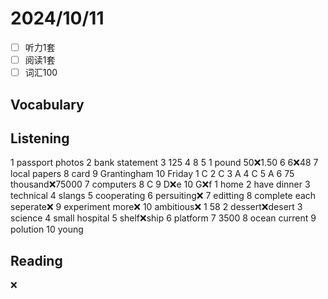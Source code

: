 # 2024/10/11

- [ ] 听力1套
- [ ] 阅读1套 
- [ ] 词汇100 

## Vocabulary

## Listening
1 passport photos
2 bank statement
3 125
4 8
5 1 pound 50❌1.50
6 6❌48
7 local papers
8 card
9 Grantingham
10 Friday
1 C
2 C
3 A
4 C
5 A
6 75 thousand❌75000
7 computers
8 C
9 D❌e
10 G❌f
1 home
2 have dinner
3 technical
4 slangs
5 cooperating
6 persuiting❌
7 editting
8 complete each seperate❌
9 experiment more❌
10 ambitious❌
1 58
2 dessert❌desert
3 science
4 small hospital
5 shelf❌ship
6 platform
7 3500
8 ocean current
9 polution
10 young

## Reading

❌
